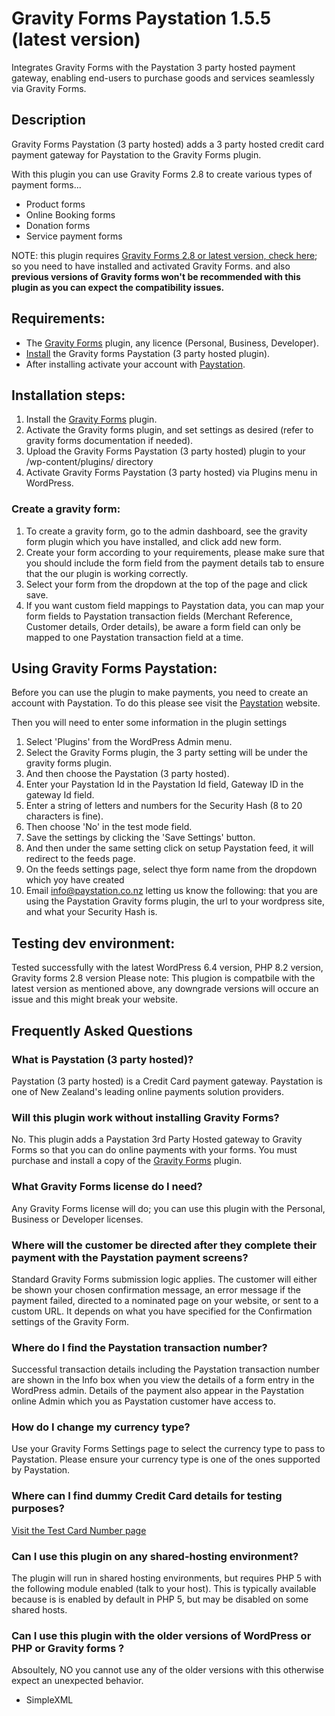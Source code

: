 # Gravity Forms Paystation 1.5.5 (latest version)

Integrates Gravity Forms with the Paystation 3 party hosted payment gateway, enabling end-users to purchase goods and services seamlessly via Gravity Forms.

## Description

Gravity Forms Paystation (3 party hosted) adds a 3 party hosted credit card payment gateway for Paystation to the Gravity Forms plugin.

With this plugin you can use Gravity Forms 2.8 to create various types of payment forms...

* Product forms
* Online Booking forms
* Donation forms
* Service payment forms

NOTE: this plugin requires [Gravity Forms 2.8 or latest version, check here](https://www.gravityforms.com/); so you need to have installed and activated Gravity Forms.
and also **previous versions of Gravity forms won't be recommended with this plugin as you can expect the compatibility issues.**

## Requirements:

* The [Gravity Forms](http://www.gravityforms.com/) plugin, any licence (Personal, Business, Developer).
* [Install](https://wordpress.org/plugins/gravity-forms-paystation-3-party-hosted/) the Gravity forms Paystation (3 party hosted plugin). 
* After installing activate your account with [Paystation](https://www2.paystation.co.nz/).

## Installation steps:

1. Install the [Gravity Forms](http://www.gravityforms.com/) plugin.
2. Activate the Gravity forms plugin, and set settings as desired (refer to gravity forms documentation if needed).
3. Upload the Gravity Forms Paystation (3 party hosted) plugin to your /wp-content/plugins/ directory
4. Activate Gravity Forms Paystation (3 party hosted) via Plugins menu in WordPress.

### Create a gravity form:

1. To create a gravity form, go to the admin dashboard, see the gravity form plugin which you have installed, and click add new form.
2. Create your form according to your requirements, please make sure that you should include the form field from the payment details tab to ensure that the our plugin is working correctly. 
3. Select your form from the dropdown at the top of the page and click save.
4. If you want custom field mappings to Paystation data, you can map your form fields to Paystation transaction fields (Merchant Reference, Customer details, Order details), be aware
   a form field can only be mapped to one Paystation transaction field at a time.

## Using Gravity Forms Paystation:

Before you can use the plugin to make payments, you need to create an account with Paystation.
To do this please see visit the [Paystation](https://www2.paystation.co.nz/) website.

Then you will need to enter some information in the plugin settings

1. Select 'Plugins' from the WordPress Admin menu.
2. Select the Gravity Forms plugin, the 3 party setting will be under the gravity forms plugin.
3. And then choose the Paystation (3 party hosted).
4. Enter your Paystation Id in the Paystation Id field, Gateway ID in the gateway Id field. 
5. Enter a string of letters and numbers for the Security Hash (8 to 20 characters is fine). 
6. Then choose 'No' in the test mode field. 
7. Save the settings by clicking the 'Save Settings' button. 
8. And then under the same setting click on setup Paystation feed, it will redirect to the feeds page.
9. On the feeds settings page, select thye form name from the dropdown which yoy have created 
10. Email [info@paystation.co.nz](mailto:info@paystation.co.nz) letting us know the following: that you are using the Paystation Gravity forms plugin, the url to your wordpress site, and what your Security Hash is.

## Testing dev environment:

Tested successfully with the latest WordPress 6.4 version, PHP 8.2 version, Gravity forms 2.8 version
Please note: This plugion is compatbile with the latest version as mentioned above, any downgrade versions will occure an issue and this might break your website.

## Frequently Asked Questions

### What is Paystation (3 party hosted)?

Paystation (3 party hosted) is a Credit Card payment gateway. Paystation is one of New Zealand's leading online payments solution providers.

### Will this plugin work without installing Gravity Forms?

No. This plugin adds a Paystation 3rd Party Hosted gateway to Gravity Forms so that you can do online payments with your forms.
You must purchase and install a copy of the [Gravity Forms](http://www.gravityforms.com/) plugin.

### What Gravity Forms license do I need?

Any Gravity Forms license will do; you can use this plugin with the Personal, Business or Developer licenses.

### Where will the customer be directed after they complete their payment with the Paystation payment screens?

Standard Gravity Forms submission logic applies. The customer will either be shown your chosen confirmation message, an error message if the payment failed,
directed to a nominated page on your website, or sent to a custom URL. It depends on what you have specified for the Confirmation settings of the Gravity Form.

### Where do I find the Paystation transaction number?

Successful transaction details including the Paystation transaction number are shown in the Info box when you view the details of a form entry in the WordPress admin.
Details of the payment also appear in the Paystation online Admin which you as Paystation customer have access to.

### How do I change my currency type?

Use your Gravity Forms Settings page to select the currency type to pass to Paystation. Please ensure your currency type is one of the ones supported by Paystation.

### Where can I find dummy Credit Card details for testing purposes?

[Visit the Test Card Number page](https://www2.paystation.co.nz/developers/test-cards/)

### Can I use this plugin on any shared-hosting environment?

The plugin will run in shared hosting environments, but requires PHP 5 with the following module enabled (talk to your host).
This is typically available because is is enabled by default in PHP 5, but may be disabled on some shared hosts.

### Can I use this plugin with the older versions of WordPress or PHP or Gravity forms ?

Absoultely, NO you cannot use any of the older versions with this otherwise expect an unexpected behavior.

* SimpleXML